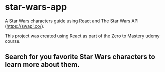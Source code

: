 # star-wars-app
A Star Wars characters guide using React and The Star Wars API (https://swapi.co/).

This project was created using React as part of the Zero to Mastery udemy course.

## Search for you favorite Star Wars characters to learn more about them.
